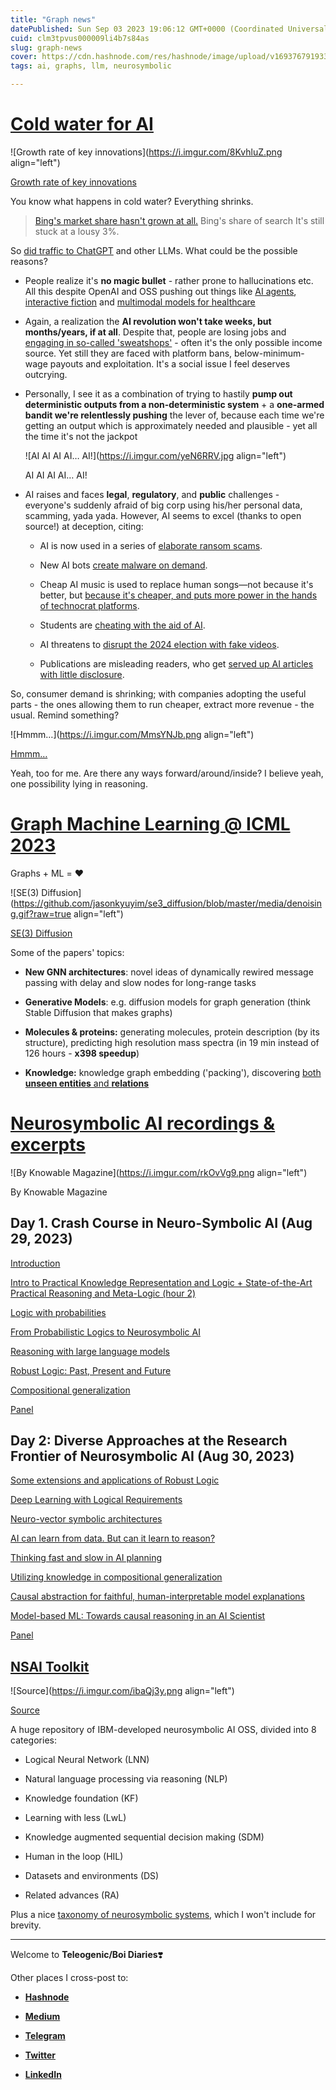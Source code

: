 ```yaml
---
title: "Graph news"
datePublished: Sun Sep 03 2023 19:06:12 GMT+0000 (Coordinated Universal Time)
cuid: clm3tpvus000009li4b7s84as
slug: graph-news
cover: https://cdn.hashnode.com/res/hashnode/image/upload/v1693767919337/e0caac82-5ae5-4930-ba51-ce766faf9740.jpeg
tags: ai, graphs, llm, neurosymbolic

---
```


# [Cold water for AI](https://readwise.io/reader/shared/01h8swnqyd2cednd1faxzn0cfz/)

![Growth rate of key innovations](https://i.imgur.com/8KvhluZ.png align="left")

[Growth rate of key innovations](http://steveboese.squarespace.com/journal/2015/12/16/chart-of-the-day-the-technology-adoption-curve.html)

You know what happens in cold water? Everything shrinks.

> [Bing's market share hasn't grown at all.](https://www.zdnet.com/article/bings-search-market-share-fails-to-budge-despite-ai-push/) Bing's share of search It's still stuck at a lousy 3%.

So [did traffic to ChatGPT](https://www.similarweb.com/blog/insights/ai-news/chatgpt-traffic-drops/) and other LLMs. What could be the possible reasons?

* People realize it's **no magic bullet** - rather prone to hallucinations etc. All this despite OpenAI and OSS pushing out things like [AI agents](https://github.com/e2b-dev/awesome-ai-agents), [interactive fiction](https://github.com/mluogh/eastworld) and [multimodal models for healthcare](https://sites.research.google/med-palm/)
    
* Again, a realization the **AI revolution won't take weeks, but months/years, if at all**. Despite that, people are losing jobs and [engaging in so-called 'sweatshops'](https://www.washingtonpost.com/world/2023/08/28/scale-ai-remotasks-philippines-artificial-intelligence/) - often it's the only possible income source. Yet still they are faced with platform bans, below-minimum-wage payouts and exploitation. It's a social issue I feel deserves outcrying.
    
* Personally, I see it as a combination of trying to hastily **pump out deterministic outputs from a non-deterministic system** + a **one-armed bandit we're relentlessly pushing** the lever of, because each time we're getting an output which is approximately needed and plausible - yet all the time it's not the jackpot
    
    ![AI AI AI AI… AI!](https://i.imgur.com/yeN6RRV.jpg align="left")
    
    AI AI AI AI… AI!
    
* AI raises and faces **legal**, **regulatory**, and **public** challenges - everyone's suddenly afraid of big corp using his/her personal data, scamming, yada yada. However, AI seems to excel (thanks to open source!) at deception, citing:
    
    * AI is now used in a series of [elaborate ransom scams](https://www.cnn.com/2023/04/29/us/ai-scam-calls-kidnapping-cec/index.html).
        
    * New AI bots [create malware on demand](https://decrypt.co/150899/wormgpt-fraudgpt-ai-hackers-phishing-malware).
        
    * Cheap AI music is used to replace human songs—not because it's better, but [because it's cheaper, and puts more power in the hands of technocrat platforms](https://www.honest-broker.com/p/twelve-brutal-truths-about-ai-music).
        
    * Students are [cheating with the aid of AI](https://www.theguardian.com/technology/2023/may/18/ai-cheating-teaching-chatgpt-students-college-university).
        
    * AI threatens to [disrupt the 2024 election with fake videos](https://www.wsj.com/articles/ais-rapid-growth-threatens-to-flood-2024-campaigns-with-fake-videos-dbd8144f).
        
    * Publications are misleading readers, who get [served up AI articles with little disclosure](https://futurism.com/the-byte/cnet-publishing-articles-by-ai).
        

So, consumer demand is shrinking; with companies adopting the useful parts - the ones allowing them to run cheaper, extract more revenue - the usual. Remind something?

![Hmmm…](https://i.imgur.com/MmsYNJb.png align="left")

[Hmmm…](https://www.ledgerinsights.com/gartner-blockchain-web3-hype-cycle/)

Yeah, too for me. Are there any ways forward/around/inside? I believe yeah, one possibility lying in reasoning.

# [Graph Machine Learning @ ICML 2023](https://towardsdatascience.com/graph-machine-learning-icml-2023-9b5e4306a1cc)

Graphs + ML = ❤️

![SE(3) Diffusion](https://github.com/jasonkyuyim/se3_diffusion/blob/master/media/denoising.gif?raw=true align="left")

[SE(3) Diffusion](https://github.com/jasonkyuyim/se3_diffusion)

Some of the papers' topics:

* **New GNN architectures**: novel ideas of dynamically rewired message passing with delay and slow nodes for long-range tasks
    
* **Generative Models**: e.g. diffusion models for graph generation (think Stable Diffusion that makes graphs)
    
* **Molecules & proteins:** generating molecules, protein description (by its structure), predicting high resolution mass spectra (in 19 min instead of 126 hours - **x398 speedup**)
    
* **Knowledge:** knowledge graph embedding ('packing'), discovering [both **unseen entities** and **relations**](https://openreview.net/forum?id=OoOpO0u4Xd)
    

# [Neurosymbolic AI recordings & excerpts](https://twitter.com/asimunawar/status/1696850589299229130)

![By Knowable Magazine](https://i.imgur.com/rkOvVg9.png align="left")

By Knowable Magazine

## Day 1. Crash Course in Neuro-Symbolic AI (Aug 29, 2023)

[Introduction](https://www.youtube.com/watch?v=0WNlqqYdFi0)

[Intro to Practical Knowledge Representation and Logic + State-of-the-Art Practical Reasoning and Meta-Logic (hour 2)](https://www.youtube.com/watch?v=SXrxBiSE_5o)

[Logic with probabilities](https://www.youtube.com/watch?v=esbf06we2ss)

[From Probabilistic Logics to Neurosymbolic AI](https://www.youtube.com/watch?v=H2iXZWuxz3w)

[Reasoning with large language models](https://www.youtube.com/watch?v=jpMAwPZI6Ow)

[Robust Logic: Past, Present and Future](https://www.youtube.com/watch?v=hW8pgWMjGrw)

[Compositional generalization](https://www.youtube.com/watch?v=DQQCLzc5VfQ)

[Panel](https://www.youtube.com/watch?v=APiAi3Y7VCA)

## Day 2: Diverse Approaches at the Research Frontier of Neurosymbolic AI (Aug 30, 2023)

[Some extensions and applications of Robust Logic](https://www.youtube.com/watch?v=15EEcWztx9Y)

[Deep Learning with Logical Requirements](https://www.youtube.com/watch?v=oB4dE7iUooA)

[Neuro-vector symbolic architectures](https://www.youtube.com/watch?v=vG1oW5c9yvA)

[AI can learn from data. But can it learn to reason?](https://www.youtube.com/watch?v=d5RVE830Pas)

[Thinking fast and slow in AI planning](https://www.youtube.com/watch?v=8N73n56UlgM)

[Utilizing knowledge in compositional generalization](https://www.youtube.com/watch?v=6G30ftk_CQA)

[Causal abstraction for faithful, human-interpretable model explanations](https://www.youtube.com/watch?v=kU3CMrr5g1E)

[Model-based ML: Towards causal reasoning in an AI Scientist](https://www.youtube.com/watch?v=tBOYLuLyK9Q)

[Panel](https://www.youtube.com/watch?v=kRGURF54SFs)

## [NSAI Toolkit](https://ibm.github.io/neuro-symbolic-ai/toolkit)

![Source](https://i.imgur.com/ibaQj3y.png align="left")

[Source](https://www.analyticsinsight.net/neurosymbolic-ai-know-about-the-next-ai-revolution/)

A huge repository of IBM-developed neurosymbolic AI OSS, divided into 8 categories:

* Logical Neural Network (LNN)
    
* Natural language processing via reasoning (NLP)
    
* Knowledge foundation (KF)
    
* Learning with less (LwL)
    
* Knowledge augmented sequential decision making (SDM)
    
* Human in the loop (HIL)
    
* Datasets and environments (DS)
    
* Related advances (RA)
    

Plus a nice [taxonomy of neurosymbolic systems](https://harshakokel.com/posts/neurosymbolic-systems/), which I won't include for brevity.

---

Welcome to **Teleogenic/Boi Diaries**❣️

Other places I cross-post to:

* [**Hashnode**](https://yawn.hashnode.dev/)
    
* [**Medium**](https://baldr.medium.com/)
    
* [**Telegram**](https://t.me/ohmyboi)
    
* [**Twitter**](https://twitter.com/ZakharKogan)
    
* [**LinkedIn**](https://www.linkedin.com/in/zakhar-kogan/)